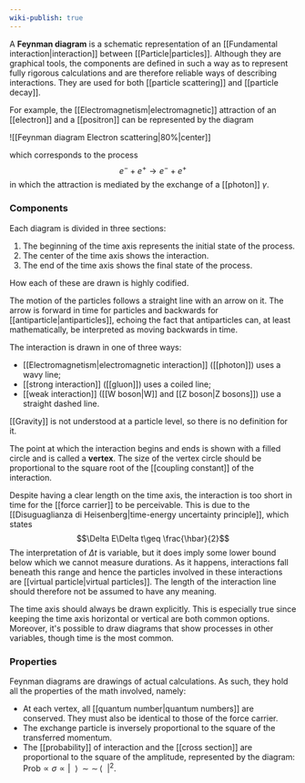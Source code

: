 ```yaml
---
wiki-publish: true
---
```

A **Feynman diagram** is a schematic representation of an [[Fundamental interaction|interaction]] between [[Particle|particles]]. Although they are graphical tools, the components are defined in such a way as to represent fully rigorous calculations and are therefore reliable ways of describing interactions. They are used for both [[particle scattering]] and [[particle decay]].

For example, the [[Electromagnetism|electromagnetic]] attraction of an [[electron]] and a [[positron]] can be represented by the diagram

![[Feynman diagram Electron scattering|80%|center]]

which corresponds to the process
$$e^{-}+e^{+}\to e^{-}+e^{+}$$
in which the attraction is mediated by the exchange of a [[photon]] $\gamma$.
### Components
Each diagram is divided in three sections:
1. The beginning of the time axis represents the initial state of the process.
2. The center of the time axis shows the interaction.
3. The end of the time axis shows the final state of the process.

How each of these are drawn is highly codified.

The motion of the particles follows a straight line with an arrow on it. The arrow is forward in time for particles and backwards for [[antiparticle|antiparticles]], echoing the fact that antiparticles can, at least mathematically, be interpreted as moving backwards in time.

The interaction is drawn in one of three ways:
- [[Electromagnetism|electromagnetic interaction]] ([[photon]]) uses a wavy line;
- [[strong interaction]] ([[gluon]]) uses a coiled line;
- [[weak interaction]] ([[W boson|W]] and [[Z boson|Z bosons]]) use a straight dashed line.

[[Gravity]] is not understood at a particle level, so there is no definition for it.

The point at which the interaction begins and ends is shown with a filled circle and is called a **vertex**. The size of the vertex circle should be proportional to the square root of the [[coupling constant]] of the interaction.

Despite having a clear length on the time axis, the interaction is too short in time for the [[force carrier]] to be perceivable. This is due to the [[Disuguaglianza di Heisenberg|time-energy uncertainty principle]], which states
$$\Delta E\Delta t\geq \frac{\hbar}{2}$$
The interpretation of $\Delta t$ is variable, but it does imply some lower bound below which we cannot measure durations. As it happens, interactions fall beneath this range and hence the particles involved in these interactions are [[virtual particle|virtual particles]]. The length of the interaction line should therefore not be assumed to have any meaning.

The time axis should always be drawn explicitly. This is especially true since keeping the time axis horizontal or vertical are both common options. Moreover, it's possible to draw diagrams that show processes in other variables, though time is the most common.
### Properties  
Feynman diagrams are drawings of actual calculations. As such, they hold all the properties of the math involved, namely:
- At each vertex, all [[quantum number|quantum numbers]] are conserved. They must also be identical to those of the force carrier.
- The exchange particle is inversely proportional to the square of the transferred momentum.
- The [[probability]] of interaction and the [[cross section]] are proportional to the square of the amplitude, represented by the diagram: $\text{Prob}\propto\sigma \propto |\ \ \rangle\!\!\sim\sim\!\!\langle\ \ |^{2}$.